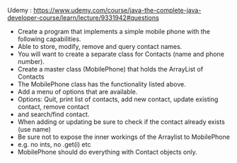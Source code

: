 Udemy : https://www.udemy.com/course/java-the-complete-java-developer-course/learn/lecture/9331942#questions


* Create a program that implements a simple mobile phone with the following capabilities.
* Able to store, modify, remove and query contact names.
* You will want to create a separate class for Contacts (name and phone number).
* Create a master class (MobilePhone) that holds the ArrayList of Contacts
* The MobilePhone class has the functionality listed above.
* Add a menu of options that are available.
* Options:  Quit, print list of contacts, add new contact, update existing contact, remove contact
* and search/find contact.
* When adding or updating be sure to check if the contact already exists (use name)
* Be sure not to expose the inner workings of the Arraylist to MobilePhone
* e.g. no ints, no .get(i) etc
* MobilePhone should do everything with Contact objects only.
